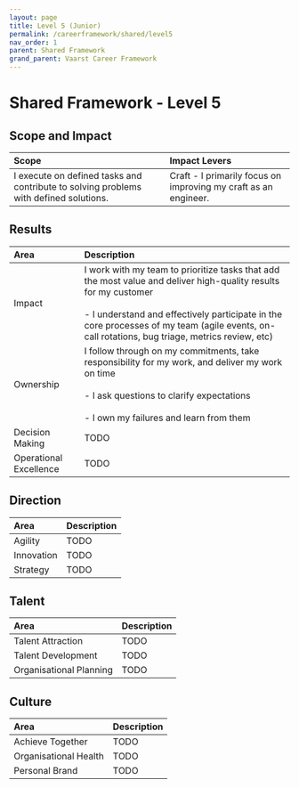 ```yaml
---
layout: page
title: Level 5 (Junior)
permalink: /careerframework/shared/level5
nav_order: 1
parent: Shared Framework
grand_parent: Vaarst Career Framework
---
```


# Shared Framework - Level 5

## Scope and Impact

| Scope        | Impact Levers     |
|:-------------|:------------------|
| I execute on defined tasks and contribute to solving problems with defined solutions.| Craft - I primarily focus on improving my craft as an engineer.|

## Results

|Area          | Description       |
|:-------------|:------------------|
| Impact |I work with my team to prioritize tasks that add the most value and deliver high-quality results for my customer<br><br> - I understand and effectively participate in the core processes of my team (agile events, on-call rotations, bug triage, metrics review, etc)|
| Ownership |I follow through on my commitments, take responsibility for my work, and deliver my work on time<br><br> - I ask questions to clarify expectations<br><br> - I own my failures and learn from them|
| Decision Making | TODO |
| Operational Excellence | TODO |

## Direction

|Area          | Description       |
|:-------------|:------------------|
| Agility | TODO |
| Innovation | TODO |
| Strategy | TODO |

## Talent

|Area          | Description       |
|:-------------|:------------------|
| Talent Attraction | TODO |
| Talent Development | TODO |
| Organisational Planning | TODO |

## Culture 

|Area          | Description       |
|:-------------|:------------------|
| Achieve Together | TODO |
| Organisational Health | TODO |
| Personal Brand | TODO |
